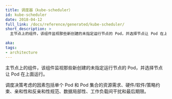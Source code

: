 ```yaml
---
title: 调度器（kube-scheduler）
id: kube-scheduler
date: 2018-04-12
full_link: /docs/reference/generated/kube-scheduler/
short_description: >
  主节点上的组件，该组件监视那些新创建的未指定运行节点的 Pod，并选择节点让 Pod 在上面运行。

aka: 
tags:
- architecture
---
```


<!--
---
title: kube-scheduler
id: kube-scheduler
date: 2018-04-12
full_link: /docs/reference/generated/kube-scheduler/
short_description: >
  Component on the master that watches newly created pods that have no node assigned, and selects a node for them to run on.

aka: 
tags:
- architecture
---
-->

<!--
 Component on the master that watches newly created pods that have no node assigned, and selects a node for them to run on.
-->

主节点上的组件，该组件监视那些新创建的未指定运行节点的 Pod，并选择节点让 Pod 在上面运行。

<!--more--> 

<!--
Factors taken into account for scheduling decisions include individual and collective resource requirements,  hardware/software/policy constraints, affinity and anti-affinity specifications, data locality, inter-workload interference and deadlines.
-->

调度决策考虑的因素包括单个 Pod 和 Pod 集合的资源需求、硬件/软件/策略约束、亲和性和反亲和性规范、数据局部性、工作负载间干扰和最后期限。

